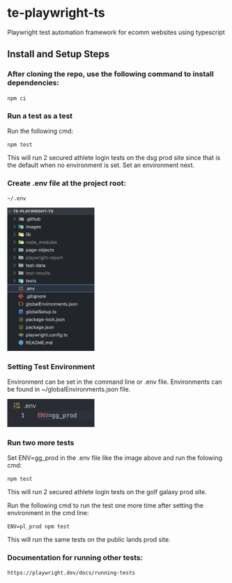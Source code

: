 # te-playwright-ts

Playwright test automation framework for ecomm websites using typescript

## Install and Setup Steps

### After cloning the repo, use the following command to install dependencies:

    npm ci

### Run a test as a test

Run the following cmd:

    npm test

This will run 2 secured athlete login tests on the dsg prod site since that is the default when no environment is set. Set an environment next.


### Create .env file at the project root:

    ~/.env
<img src="images/image.png" alt="text" width="200"/>


### Setting Test Environment

Environment can be set in the command line or .env file.  Environments can be found in ~/globalEnvironments.json file.

<img src="images/image2.png" alt="text" width="200"/>


### Run two more tests

Set ENV=gg_prod in the .env file like the image above and run the folowing cmd:

    npm test

This will run 2 secured athlete login tests on the golf galaxy prod site.

Run the following cmd to run the test one more time after setting the environment in the cmd line:

    ENV=pl_prod npm test

This will run the same tests on the public lands prod site.

### Documentation for running other tests:

    https://playwright.dev/docs/running-tests
